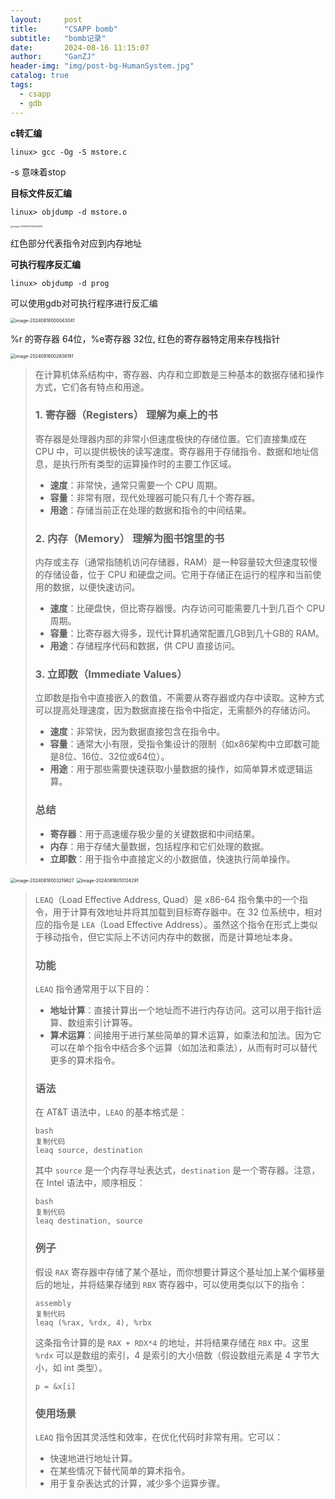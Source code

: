 ```yaml
---
layout:     post
title:      "CSAPP bomb"
subtitle:   "bomb记录"
date:       2024-08-16 11:15:07
author:     "GanZJ"
header-img: "img/post-bg-HumanSystem.jpg"
catalog: true
tags:
  - csapp
  - gdb
---
```




**c转汇编**

`linux> gcc -Og -S mstore.c`

-s 意味着stop

**目标文件反汇编**

`linux> objdump -d mstore.o`

<img src="/img/in-post/image-20240817232624635.png" alt="image-20240817232624635" style="zoom:25%;" />

红色部分代表指令对应到内存地址

**可执行程序反汇编**

`linux> objdump -d prog`

可以使用gdb对可执行程序进行反汇编 

<img src="/img/in-post/image-20240818000043041.png" alt="image-20240818000043041" style="zoom:50%;" />

%r 的寄存器 64位，%e寄存器 32位, 红色的寄存器特定用来存栈指针

<img src="/img/in-post/image-20240818002836191.png" alt="image-20240818002836191" style="zoom:50%;" />

> 在计算机体系结构中，寄存器、内存和立即数是三种基本的数据存储和操作方式，它们各有特点和用途。
>
> ### 1. 寄存器（Registers） 理解为桌上的书
>
> 寄存器是处理器内部的非常小但速度极快的存储位置。它们直接集成在 CPU 中，可以提供极快的读写速度。寄存器用于存储指令、数据和地址信息，是执行所有类型的运算操作时的主要工作区域。
>
> - **速度**：非常快，通常只需要一个 CPU 周期。
> - **容量**：非常有限，现代处理器可能只有几十个寄存器。
> - **用途**：存储当前正在处理的数据和指令的中间结果。
>
> ### 2. 内存（Memory） 理解为图书馆里的书
>
> 内存或主存（通常指随机访问存储器，RAM）是一种容量较大但速度较慢的存储设备，位于 CPU 和硬盘之间。它用于存储正在运行的程序和当前使用的数据，以便快速访问。
>
> - **速度**：比硬盘快，但比寄存器慢。内存访问可能需要几十到几百个 CPU 周期。
> - **容量**：比寄存器大得多，现代计算机通常配置几GB到几十GB的 RAM。
> - **用途**：存储程序代码和数据，供 CPU 直接访问。
>
> ### 3. 立即数（Immediate Values）
>
> 立即数是指令中直接嵌入的数值，不需要从寄存器或内存中读取。这种方式可以提高处理速度，因为数据直接在指令中指定，无需额外的存储访问。
>
> - **速度**：非常快，因为数据直接包含在指令中。
> - **容量**：通常大小有限，受指令集设计的限制（如x86架构中立即数可能是8位、16位、32位或64位）。
> - **用途**：用于那些需要快速获取小量数据的操作，如简单算术或逻辑运算。
>
> ### 总结
>
> - **寄存器**：用于高速缓存极少量的关键数据和中间结果。
> - **内存**：用于存储大量数据，包括程序和它们处理的数据。
> - **立即数**：用于指令中直接定义的小数据值，快速执行简单操作。

<img src="/img/in-post/image-20240818003219827.png" alt="image-20240818003219827" style="zoom:50%;" />

<img src="/img/in-post/image-20240818010124291.png" alt="image-20240818010124291" style="zoom:50%;" />

> `LEAQ`（Load Effective Address, Quad）是 x86-64 指令集中的一个指令，用于计算有效地址并将其加载到目标寄存器中。在 32 位系统中，相对应的指令是 `LEA`（Load Effective Address）。虽然这个指令在形式上类似于移动指令，但它实际上不访问内存中的数据，而是计算地址本身。
>
> ### 功能
>
> `LEAQ` 指令通常用于以下目的：
>
> - **地址计算**：直接计算出一个地址而不进行内存访问。这可以用于指针运算、数组索引计算等。
> - **算术运算**：间接用于进行某些简单的算术运算，如乘法和加法。因为它可以在单个指令中结合多个运算（如加法和乘法），从而有时可以替代更多的算术指令。
>
> ### 语法
>
> 在 AT&T 语法中，`LEAQ` 的基本格式是：
>
> ```
> bash
> 复制代码
> leaq source, destination
> ```
>
> 其中 `source` 是一个内存寻址表达式，`destination` 是一个寄存器。注意，在 Intel 语法中，顺序相反：
>
> ```
> bash
> 复制代码
> leaq destination, source
> ```
>
> ### 例子
>
> 假设 `RAX` 寄存器中存储了某个基址，而你想要计算这个基址加上某个偏移量后的地址，并将结果存储到 `RBX` 寄存器中，可以使用类似以下的指令：
>
> ```
> assembly
> 复制代码
> leaq (%rax, %rdx, 4), %rbx
> ```
>
> 这条指令计算的是 `RAX + RDX*4` 的地址，并将结果存储在 `RBX` 中。这里 `%rdx` 可以是数组的索引，4 是索引的大小倍数（假设数组元素是 4 字节大小，如 int 类型）。
>
> `p = &x[i]`
>
> ### 使用场景
>
> `LEAQ` 指令因其灵活性和效率，在优化代码时非常有用。它可以：
>
> - 快速地进行地址计算。
> - 在某些情况下替代简单的算术指令。
> - 用于复杂表达式的计算，减少多个运算步骤。
